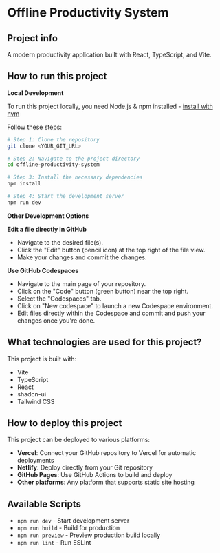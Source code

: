 # Offline Productivity System

## Project info

A modern productivity application built with React, TypeScript, and Vite.

## How to run this project

**Local Development**

To run this project locally, you need Node.js & npm installed - [install with nvm](https://github.com/nvm-sh/nvm#installing-and-updating)

Follow these steps:

```sh
# Step 1: Clone the repository
git clone <YOUR_GIT_URL>

# Step 2: Navigate to the project directory
cd offline-productivity-system

# Step 3: Install the necessary dependencies
npm install

# Step 4: Start the development server
npm run dev
```

**Other Development Options**

**Edit a file directly in GitHub**

- Navigate to the desired file(s).
- Click the "Edit" button (pencil icon) at the top right of the file view.
- Make your changes and commit the changes.

**Use GitHub Codespaces**

- Navigate to the main page of your repository.
- Click on the "Code" button (green button) near the top right.
- Select the "Codespaces" tab.
- Click on "New codespace" to launch a new Codespace environment.
- Edit files directly within the Codespace and commit and push your changes once you're done.

## What technologies are used for this project?

This project is built with:

- Vite
- TypeScript
- React
- shadcn-ui
- Tailwind CSS

## How to deploy this project

This project can be deployed to various platforms:

- **Vercel**: Connect your GitHub repository to Vercel for automatic deployments
- **Netlify**: Deploy directly from your Git repository
- **GitHub Pages**: Use GitHub Actions to build and deploy
- **Other platforms**: Any platform that supports static site hosting

## Available Scripts

- `npm run dev` - Start development server
- `npm run build` - Build for production
- `npm run preview` - Preview production build locally
- `npm run lint` - Run ESLint


